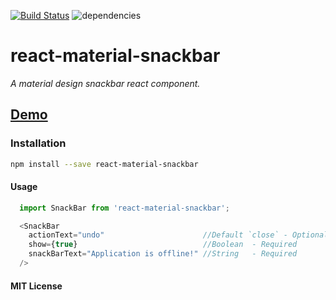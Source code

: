 [![Build Status](https://travis-ci.org/gokulkrishh/react-snackbar.svg?branch=master)](https://travis-ci.org/gokulkrishh/react-snackbar)  ![dependencies](https://david-dm.org/gokulkrishh/react-snackbar.svg)
# react-material-snackbar

*A material design snackbar react component.*

## [Demo](https://git.io/vi8fZ)

### Installation

```sh
npm install --save react-material-snackbar
```

#### Usage

```js
  import SnackBar from 'react-material-snackbar';

  <SnackBar
    actionText="undo"                      //Default `close` - Optional
    show={true}                            //Boolean  - Required
    snackBarText="Application is offline!" //String   - Required
  />
```

#### MIT License
